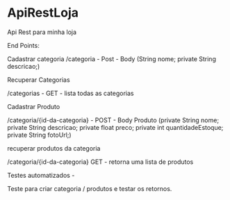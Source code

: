 # ApiRestLoja
Api Rest para minha loja


End Points:

Cadastrar categoria
 /categoria - Post - Body (String nome; private String descricao;)

Recuperar Categorias

/categorias - GET - lista todas as categorias

Cadastrar Produto

/categoria/{id-da-categoria} - POST - Body Produto (private String nome; private String descricao; private float preco; private int quantidadeEstoque; private String fotoUrl;)

recuperar produtos da categoria

/categoria/{id-da-categoria} GET - retorna uma lista de produtos


Testes automatizados - 

Teste para criar categoria / produtos e testar os retornos.
